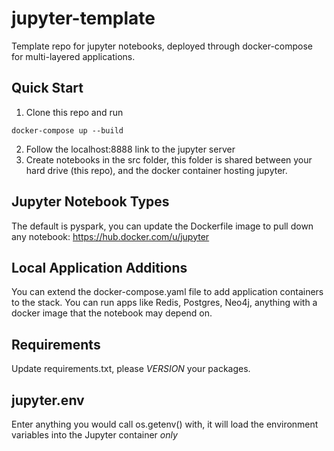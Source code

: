 # jupyter-template
Template repo for jupyter notebooks, deployed through docker-compose for multi-layered applications.

## Quick Start

1. Clone this repo and run 
```
docker-compose up --build
```
2. Follow the localhost:8888 link to the jupyter server  
3. Create notebooks in the src folder, this folder is shared between your hard drive (this repo), and the docker container hosting jupyter.

## Jupyter Notebook Types

The default is pyspark, you can update the Dockerfile image to pull down any notebook: https://hub.docker.com/u/jupyter

## Local Application Additions

You can extend the docker-compose.yaml file to add application containers to the stack.  You can run apps like Redis, Postgres, Neo4j, anything with a docker image that the notebook may depend on.

## Requirements

Update requirements.txt, please _VERSION_ your packages.

## jupyter.env

Enter anything you would call os.getenv() with, it will load the environment variables into the Jupyter container _only_
